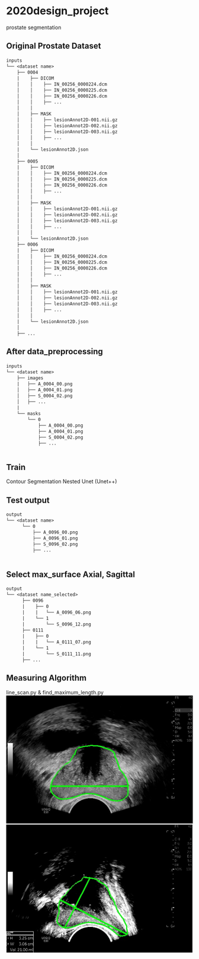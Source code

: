 # 2020design_project
prostate segmentation

## Original Prostate Dataset
```
inputs
└── <dataset name>
    ├── 0004
    |    ├── DICOM
    │    │    ├── IN_00256_0000224.dcm
    │    │    ├── IN_00256_0000225.dcm
    │    │    ├── IN_00256_0000226.dcm
    │    │    ├── ...
    │    │
    │    ├── MASK
    │    │    ├── lesionAnnot2D-001.nii.gz
    │    │    ├── lesionAnnot2D-002.nii.gz
    │    │    ├── lesionAnnot2D-003.nii.gz
    │    │    ├── ...
    │    │
    |    └── lesionAnnot2D.json
    │
    ├── 0005
    |    ├── DICOM
    │    │    ├── IN_00256_0000224.dcm
    │    │    ├── IN_00256_0000225.dcm
    │    │    ├── IN_00256_0000226.dcm
    │    │    ├── ...
    │    │
    │    ├── MASK
    │    │    ├── lesionAnnot2D-001.nii.gz
    │    │    ├── lesionAnnot2D-002.nii.gz
    │    │    ├── lesionAnnot2D-003.nii.gz
    │    │    ├── ...
    │    │
    |    └── lesionAnnot2D.json
    ├── 0006
    |    ├── DICOM
    │    │    ├── IN_00256_0000224.dcm
    │    │    ├── IN_00256_0000225.dcm
    │    │    ├── IN_00256_0000226.dcm
    │    │    ├── ...
    │    │
    │    ├── MASK
    │    │    ├── lesionAnnot2D-001.nii.gz
    │    │    ├── lesionAnnot2D-002.nii.gz
    │    │    ├── lesionAnnot2D-003.nii.gz
    │    │    ├── ...
    │    │
    |    └── lesionAnnot2D.json
    │
    ├── ...

```

## After data_preprocessing
```
inputs
└── <dataset name>
    ├── images
    |   ├── A_0004_00.png
    │   ├── A_0004_01.png
    │   ├── S_0004_02.png
    │   ├── ...
    |
    └── masks
        └── 0
            ├── A_0004_00.png
            ├── A_0004_01.png
            ├── S_0004_02.png
            ├── ...
            
```
## Train
Contour Segmentation
Nested Unet (Unet++)

## Test output
```
output
└── <dataset name>
      └── 0
          ├── A_0096_00.png
          ├── A_0096_01.png
          ├── S_0096_02.png
          ├── ...
            
```

## Select max_surface Axial, Sagittal
```
output
└── <dataset name_selected>
      ├── 0096
      |    ├── 0
      |    |   └── A_0096_06.png
      |    └── 1
      |        └── S_0096_12.png
      ├── 0111
      |    ├── 0
      |    |   └── A_0111_07.png
      |    └── 1
      |        └── S_0111_11.png
      ├── ...
```

## Measuring Algorithm
line_scan.py & find_maximum_length.py
![final_output_A1](./image/final_output_A1.PNG)
![final_output_S1](./image/final_output_S1.PNG)

